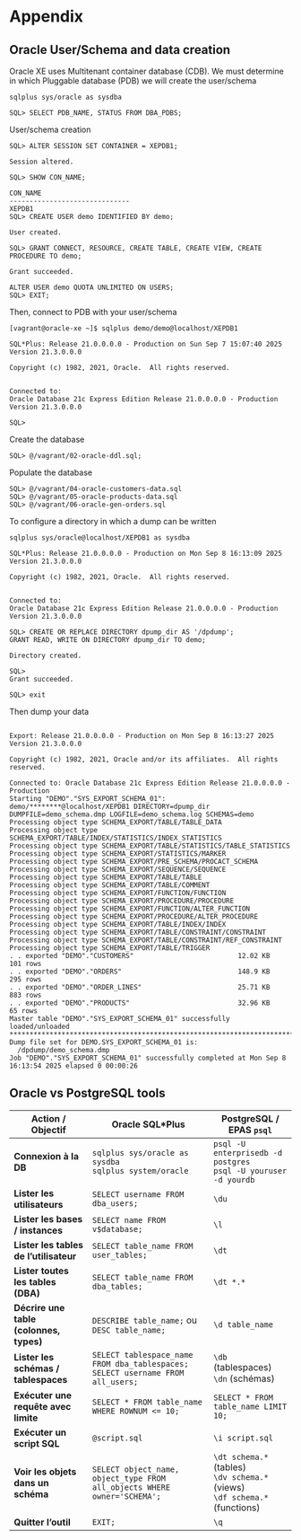 # Appendix
## Oracle User/Schema and data creation

Oracle XE uses Multitenant container database (CDB). We must determine in which Pluggable database (PDB) we will create the user/schema
```
sqlplus sys/oracle as sysdba
```
```
SQL> SELECT PDB_NAME, STATUS FROM DBA_PDBS;
```
User/schema creation
```
SQL> ALTER SESSION SET CONTAINER = XEPDB1;

Session altered.

SQL> SHOW CON_NAME;                    

CON_NAME
------------------------------
XEPDB1
SQL> CREATE USER demo IDENTIFIED BY demo;

User created.

SQL> GRANT CONNECT, RESOURCE, CREATE TABLE, CREATE VIEW, CREATE PROCEDURE TO demo;

Grant succeeded.

ALTER USER demo QUOTA UNLIMITED ON USERS;
SQL> EXIT;

```
Then, connect to PDB with your user/schema
```
[vagrant@oracle-xe ~]$ sqlplus demo/demo@localhost/XEPDB1

SQL*Plus: Release 21.0.0.0.0 - Production on Sun Sep 7 15:07:40 2025
Version 21.3.0.0.0

Copyright (c) 1982, 2021, Oracle.  All rights reserved.


Connected to:
Oracle Database 21c Express Edition Release 21.0.0.0.0 - Production
Version 21.3.0.0.0

SQL> 
```
Create the database
```
SQL> @/vagrant/02-oracle-ddl.sql;
```
Populate the database
```
SQL> @/vagrant/04-oracle-customers-data.sql
SQL> @/vagrant/05-oracle-products-data.sql
SQL> @/vagrant/06-oracle-gen-orders.sql
```
To configure a directory in which a dump can be written
```
sqlplus sys/oracle@localhost/XEPDB1 as sysdba

SQL*Plus: Release 21.0.0.0.0 - Production on Mon Sep 8 16:13:09 2025
Version 21.3.0.0.0

Copyright (c) 1982, 2021, Oracle.  All rights reserved.


Connected to:
Oracle Database 21c Express Edition Release 21.0.0.0.0 - Production
Version 21.3.0.0.0

SQL> CREATE OR REPLACE DIRECTORY dpump_dir AS '/dpdump';
GRANT READ, WRITE ON DIRECTORY dpump_dir TO demo;

Directory created.

SQL> 
Grant succeeded.

SQL> exit
```
Then dump your data
```xpdp demo/demo@localhost/XEPDB1   DIRECTORY=dpump_dir   DUMPFILE=demo_schema.dmp   LOGFILE=demo_schema.log   SCHEMAS=demo

Export: Release 21.0.0.0.0 - Production on Mon Sep 8 16:13:27 2025
Version 21.3.0.0.0

Copyright (c) 1982, 2021, Oracle and/or its affiliates.  All rights reserved.

Connected to: Oracle Database 21c Express Edition Release 21.0.0.0.0 - Production
Starting "DEMO"."SYS_EXPORT_SCHEMA_01":  demo/********@localhost/XEPDB1 DIRECTORY=dpump_dir DUMPFILE=demo_schema.dmp LOGFILE=demo_schema.log SCHEMAS=demo 
Processing object type SCHEMA_EXPORT/TABLE/TABLE_DATA
Processing object type SCHEMA_EXPORT/TABLE/INDEX/STATISTICS/INDEX_STATISTICS
Processing object type SCHEMA_EXPORT/TABLE/STATISTICS/TABLE_STATISTICS
Processing object type SCHEMA_EXPORT/STATISTICS/MARKER
Processing object type SCHEMA_EXPORT/PRE_SCHEMA/PROCACT_SCHEMA
Processing object type SCHEMA_EXPORT/SEQUENCE/SEQUENCE
Processing object type SCHEMA_EXPORT/TABLE/TABLE
Processing object type SCHEMA_EXPORT/TABLE/COMMENT
Processing object type SCHEMA_EXPORT/FUNCTION/FUNCTION
Processing object type SCHEMA_EXPORT/PROCEDURE/PROCEDURE
Processing object type SCHEMA_EXPORT/FUNCTION/ALTER_FUNCTION
Processing object type SCHEMA_EXPORT/PROCEDURE/ALTER_PROCEDURE
Processing object type SCHEMA_EXPORT/TABLE/INDEX/INDEX
Processing object type SCHEMA_EXPORT/TABLE/CONSTRAINT/CONSTRAINT
Processing object type SCHEMA_EXPORT/TABLE/CONSTRAINT/REF_CONSTRAINT
Processing object type SCHEMA_EXPORT/TABLE/TRIGGER
. . exported "DEMO"."CUSTOMERS"                          12.02 KB     101 rows
. . exported "DEMO"."ORDERS"                             148.9 KB     295 rows
. . exported "DEMO"."ORDER_LINES"                        25.71 KB     883 rows
. . exported "DEMO"."PRODUCTS"                           32.96 KB      65 rows
Master table "DEMO"."SYS_EXPORT_SCHEMA_01" successfully loaded/unloaded
******************************************************************************
Dump file set for DEMO.SYS_EXPORT_SCHEMA_01 is:
  /dpdump/demo_schema.dmp
Job "DEMO"."SYS_EXPORT_SCHEMA_01" successfully completed at Mon Sep 8 16:13:54 2025 elapsed 0 00:00:26
```
## Oracle vs PostgreSQL tools 

| Action / Objectif                       | Oracle SQL\*Plus                                                                     | PostgreSQL / EPAS `psql`                                                          |
| --------------------------------------- | ------------------------------------------------------------------------------------ | --------------------------------------------------------------------------------- |
| **Connexion à la DB**                   | `sqlplus sys/oracle as sysdba` <br>`sqlplus system/oracle`                           | `psql -U enterprisedb -d postgres` <br>`psql -U youruser -d yourdb`               |
| **Lister les utilisateurs**             | `SELECT username FROM dba_users;`                                                    | `\du`                                                                             |
| **Lister les bases / instances**        | `SELECT name FROM v$database;`                                                       | `\l`                                                                              |
| **Lister les tables de l’utilisateur**  | `SELECT table_name FROM user_tables;`                                                | `\dt`                                                                             |
| **Lister toutes les tables (DBA)**      | `SELECT table_name FROM dba_tables;`                                                 | `\dt *.*`                                                                         |
| **Décrire une table (colonnes, types)** | `DESCRIBE table_name;` ou `DESC table_name;`                                         | `\d table_name`                                                                   |
| **Lister les schémas / tablespaces**    | `SELECT tablespace_name FROM dba_tablespaces;` <br>`SELECT username FROM all_users;` | `\db` (tablespaces) <br>`\dn` (schémas)                                           |
| **Exécuter une requête avec limite**    | `SELECT * FROM table_name WHERE ROWNUM <= 10;`                                       | `SELECT * FROM table_name LIMIT 10;`                                              |
| **Exécuter un script SQL**              | `@script.sql`                                                                        | `\i script.sql`                                                                   |
| **Voir les objets dans un schéma**      | `SELECT object_name, object_type FROM all_objects WHERE owner='SCHEMA';`             | `\dt schema.*` (tables) <br>`\dv schema.*` (views) <br>`\df schema.*` (functions) |
| **Quitter l’outil**                     | `EXIT;`                                                                              | `\q`                                                                              |


